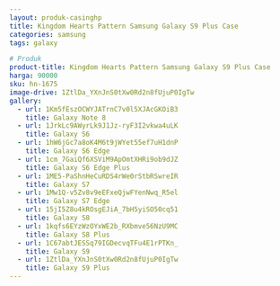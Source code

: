 ```yaml
---
layout: produk-casinghp
title: Kingdom Hearts Pattern Samsung Galaxy S9 Plus Case
categories: samsung
tags: galaxy

# Produk
product-title: Kingdom Hearts Pattern Samsung Galaxy S9 Plus Case
harga: 90000
sku: hn-1675
image-drive: 1ZtlDa_YXnJnS0tXw0Rd2n8fUjuP0IgTw
gallery:
  - url: 1Km5fEszOCWYJATrnC7v0l5XJAcGKOiB3
    title: Galaxy Note 8
  - url: 1JrkLc9AWyrLk9J1Jz-ryF3I2vkwa4uLK
    title: Galaxy S6
  - url: 1hW6jGc7a8oK4M6t9jWYet55ef7uH1dnP
    title: Galaxy S6 Edge
  - url: 1cm_7GaiQf6XSViM9ApOmtXHRi9ob9dJZ
    title: Galaxy S6 Edge Plus
  - url: 1ME5-PaShnHeCuRDS4rWe0rStbRSwreIR
    title: Galaxy S7
  - url: 1Mw1Q-v5Zv8v9eEFxeQjwFYenNwq_R5el
    title: Galaxy S7 Edge
  - url: 15jI5Z8u4kROsgEJiA_7bH5yiSO50cq51
    title: Galaxy S8
  - url: 1kqfs6EYzWzOYxWE2b_RXbmve56NzU9MC
    title: Galaxy S8 Plus
  - url: 1C67abtJESSq79IGDecvqTFu4E1rPTKn_
    title: Galaxy S9
  - url: 1ZtlDa_YXnJnS0tXw0Rd2n8fUjuP0IgTw
    title: Galaxy S9 Plus
---
```

